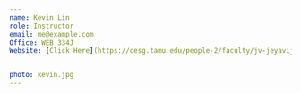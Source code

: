 ```yaml
---
name: Kevin Lin
role: Instructor
email: me@example.com
Office: WEB 334J
Website: [Click Here](https://cesg.tamu.edu/people-2/faculty/jv-jeyavijayan-rajendran/)


photo: kevin.jpg
---
```


